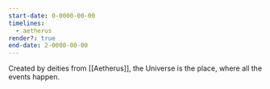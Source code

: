 ```yaml
---
start-date: 0-0000-00-00
timelines:
  - aetherus
render?: true
end-date: 2-0000-00-00
---
```


Created by deities from [[Aetherus]], the Universe is the place, where all the events happen.